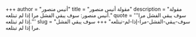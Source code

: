 +++
author = "أنيس منصور"
title = "مقولة أنيس منصور"
description = "مقولة أنيس منصور: سوف يبقي الفشل مرا إذا لم تبتلعه."
quote = '''سوف يبقي الفشل مرا إذا لم تبتلعه.''' 
slug = "سوف-يبقي-الفشل-مرا-إذا-لم-تبتلعه"
+++
سوف يبقي الفشل مرا إذا لم تبتلعه.
